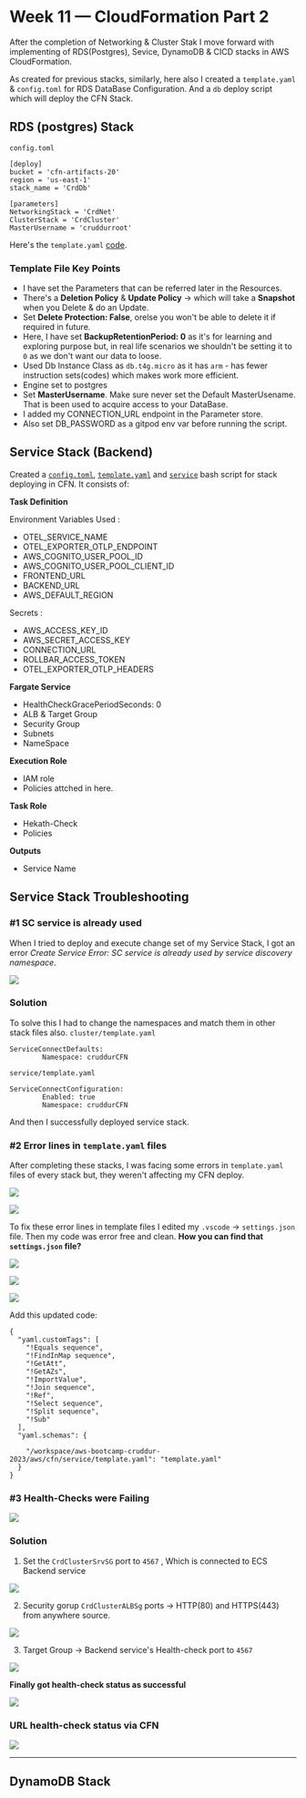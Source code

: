 # Week 11 — CloudFormation Part 2

After the completion of Networking & Cluster Stak I move forward with implementing of RDS(Postgres), Sevice, DynamoDB & CICD stacks in AWS CloudFormation.

As created for previous stacks, similarly, here also I created a `template.yaml` & `config.toml` for RDS DataBase Configuration. And a `db` deploy script which will deploy the CFN Stack. 

## RDS (postgres) Stack

`config.toml`
```
[deploy]
bucket = 'cfn-artifacts-20'
region = 'us-east-1'
stack_name = 'CrdDb'

[parameters]
NetworkingStack = 'CrdNet'
ClusterStack = 'CrdCluster'
MasterUsername = 'cruddurroot'
```

Here's the `template.yaml` [code](https://github.com/krunalijain/aws-bootcamp-cruddur-2023/blob/main/aws/cfn/db/template.yaml).

### Template File Key Points
- I have set the Parameters that can be referred later in the Resources. 
- There's a **Deletion Policy** & **Update Policy** -> which will take a **Snapshot** when you Delete & do an Update.
- Set **Delete Protection: False**, orelse you won't be able to delete it if required in future. 
- Here, I have set **BackupRetentionPeriod: 0** as it's for learning and exploring purpose but, in real life scenarios we shouldn't be setting it to `0` as we don't want our data to loose.
- Used Db Instance Class as `db.t4g.micro` as it has `arm` - has fewer instruction sets(codes) which makes work more efficient. 
- Engine set to postgres
- Set **MasterUsername**. Make sure never set the Default MasterUsename. That is been used to acquire access to your DataBase.
- I added my CONNECTION_URL endpoint in the Parameter store.
- Also set DB_PASSWORD as a gitpod env var before running the script.

## Service Stack (Backend)
Created a [`config.toml`](https://github.com/krunalijain/aws-bootcamp-cruddur-2023/blob/main/aws/cfn/service/config.toml), [`template.yaml`](https://github.com/krunalijain/aws-bootcamp-cruddur-2023/blob/main/aws/cfn/service/template.yaml) and [`service`](https://github.com/krunalijain/aws-bootcamp-cruddur-2023/blob/main/bin/cfn/service) bash script for stack deploying in CFN. It consists of:   

**Task Definition**

Environment Variables Used :
- OTEL_SERVICE_NAME
- OTEL_EXPORTER_OTLP_ENDPOINT
- AWS_COGNITO_USER_POOL_ID
- AWS_COGNITO_USER_POOL_CLIENT_ID
- FRONTEND_URL
- BACKEND_URL
- AWS_DEFAULT_REGION

 Secrets :
- AWS_ACCESS_KEY_ID
- AWS_SECRET_ACCESS_KEY
- CONNECTION_URL
- ROLLBAR_ACCESS_TOKEN
- OTEL_EXPORTER_OTLP_HEADERS

**Fargate Service**
-  HealthCheckGracePeriodSeconds: 0
-  ALB & Target Group 
-  Security Group
-  Subnets
-  NameSpace

**Execution Role**
- IAM role
- Policies attched in here.

**Task Role**
- Hekath-Check
- Policies

**Outputs**
- Service Name

## Service Stack Troubleshooting 
### #1 SC service is already used
When I tried to deploy and execute change set of my Service Stack, I got an error *Create Service Error: SC service is already used by service discovery namespace*. 

![](https://github.com/krunalijain/aws-bootcamp-cruddur-2023/assets/115455157/db316198-cdba-449a-b4e3-b9fcdaa61789)

### Solution 
To solve this I had to change the namespaces and match them in other stack files also.
`cluster/template.yaml`

```
ServiceConnectDefaults:
        Namespace: cruddurCFN
```

`service/template.yaml`

```
ServiceConnectConfiguration:
        Enabled: true
        Namespace: cruddurCFN
```
And then I successfully deployed service stack.

### #2 Error lines in `template.yaml` files 
After completing these stacks, I was facing some errors in `template.yaml` files of every stack but, they weren't affecting my CFN deploy. 

![](https://github.com/krunalijain/aws-bootcamp-cruddur-2023/assets/115455157/7defe280-71f7-4ca0-b494-b1422e8c1192)

![](https://github.com/krunalijain/aws-bootcamp-cruddur-2023/assets/115455157/d4d58921-b0dd-45fd-885e-cacfe92419d0)

To fix these error lines in template files I edited my `.vscode` -> `settings.json` file.
Then my code was error free and clean. **How you can find that `settings.json` file?** 

![](https://github.com/krunalijain/aws-bootcamp-cruddur-2023/assets/115455157/0a1b8902-2016-4472-b075-98d868b032d0)

![](https://github.com/krunalijain/aws-bootcamp-cruddur-2023/assets/115455157/b22173f5-c63d-450b-aedf-8830d0e8f330)

![](https://github.com/krunalijain/aws-bootcamp-cruddur-2023/assets/115455157/76bdab42-b999-484e-84bc-9a2595b901b8)

Add this updated code:

```
{
  "yaml.customTags": [
    "!Equals sequence",
    "!FindInMap sequence",
    "!GetAtt",
    "!GetAZs",
    "!ImportValue",
    "!Join sequence",
    "!Ref",
    "!Select sequence",
    "!Split sequence",
    "!Sub"
  ],
  "yaml.schemas": {
    
    "/workspace/aws-bootcamp-cruddur-2023/aws/cfn/service/template.yaml": "template.yaml"
  }
}
```

### #3 Health-Checks were Failing 

![](https://github.com/krunalijain/aws-bootcamp-cruddur-2023/assets/115455157/e88464cd-6afa-4395-b88e-a957b39ec384)

### Solution
1. Set the `CrdClusterSrvSG` port to `4567` , Which is connected to ECS Backend service

![](https://github.com/krunalijain/aws-bootcamp-cruddur-2023/assets/115455157/8a4532f8-764f-4b3a-8d89-c68acc83e4b5)

2. Security gorup `CrdClusterALBSg` ports -> HTTP(80) and HTTPS(443) from anywhere source.

![](https://github.com/krunalijain/aws-bootcamp-cruddur-2023/assets/115455157/a5e8f892-3cea-491f-bf08-b04fa0fb1afd)

3. Target Group -> Backend service's Health-check port to `4567`

![](https://github.com/krunalijain/aws-bootcamp-cruddur-2023/assets/115455157/8b1abfd4-f727-451c-9556-f19250c228ee)

**Finally got health-check status as successful**

![](https://github.com/krunalijain/aws-bootcamp-cruddur-2023/assets/115455157/436f579a-1995-4fbc-923d-bf7d3dba115a)

### URL health-check status via CFN

![](https://github.com/krunalijain/aws-bootcamp-cruddur-2023/assets/115455157/faad276b-3b5f-43ac-be15-0480a8c33c58)

____________________________________________________________________________________________________________________________________________________________________

## DynamoDB Stack












